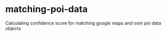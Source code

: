 # matching-poi-data
Calculating confidence score for matching google maps and osm poi data objects


